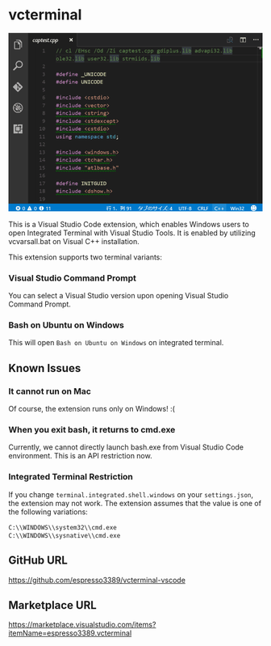 # vcterminal

![](https://raw.githubusercontent.com/espresso3389/vcterminal-vscode/master/images/intro.gif)

This is a Visual Studio Code extension, which enables Windows users to open Integrated Terminal with Visual Studio Tools. It is enabled by utilizing vcvarsall.bat on Visual C++ installation.

This extension supports two terminal variants:

### Visual Studio Command Prompt

You can select a Visual Studio version upon opening Visual Studio Command Prompt.

### Bash on Ubuntu on Windows

This will open `Bash on Ubuntu on Windows` on integrated terminal.

## Known Issues

### It cannot run on Mac
Of course, the extension runs only on Windows! :(

### When you exit bash, it returns to cmd.exe
Currently, we cannot directly launch bash.exe from Visual Studio Code environment.
This is an API restriction now. 

### Integrated Terminal Restriction
If you change `terminal.integrated.shell.windows` on your `settings.json`,
the extension may not work.
The extension assumes that the value is one of the following variations:
```
C:\\WINDOWS\\system32\\cmd.exe
C:\\WINDOWS\\sysnative\\cmd.exe
```

## GitHub URL
https://github.com/espresso3389/vcterminal-vscode

## Marketplace URL
https://marketplace.visualstudio.com/items?itemName=espresso3389.vcterminal
